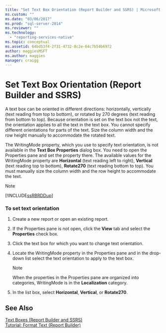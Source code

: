 ```yaml
---
title: "Set Text Box Orientation (Report Builder and SSRS) | Microsoft Docs"
ms.custom: ""
ms.date: "03/06/2017"
ms.prod: "sql-server-2014"
ms.reviewer: ""
ms.technology: 
  - "reporting-services-native"
ms.topic: conceptual
ms.assetid: 64bd53f4-2f31-4732-8c2e-64c7b54b6972
author: maggiesMSFT
ms.author: maggies
manager: craigg
---
```

# Set Text Box Orientation (Report Builder and SSRS)
  A text box can be oriented in different directions: horizontally, vertically (text reading from top to bottom), or rotated by 270 degrees (text reading from bottom to top). Because orientation is set on the text box not the text, the orientation applies to all the text in the text box. You cannot specify different orientations for parts of the text. Size the column width and the row height manually to accommodate the rotated text.  
  
 The WritingMode property, which you use to specify text orientation, is not available in the **Text Box Properties** dialog box. You need to open the Properties pane and set the property there. The available values for the WritingMode property are **Horizontal** (text reading left to right), **Vertical** (text reading top to bottom), **Rotate270** (text reading bottom to top). You must manually size the column width and the row height to accommodate the text.  
  
> [!NOTE]  
>  [!INCLUDE[ssRBRDDup](../../includes/ssrbrddup-md.md)]  
  
### To set text orientation  
  
1.  Create a new report or open an existing report.  
  
2.  If the Properties pane is not open, click the **View** tab and select the **Properties** check box.  
  
3.  Click the text box for which you want to change text orientation.  
  
4.  Locate the WritingMode property in the Properties pane and in the drop-down list select the text orientation to apply to the text box.  
  
    > [!NOTE]  
    >  When the properties in the Properties pane are organized into categories, WritingMode is in the **Localization** category.  
  
5.  In the list box, select **Horizontal**, **Vertical**, or **Rotate270**.  
  
## See Also  
 [Text Boxes &#40;Report Builder and SSRS&#41;](text-boxes-report-builder-and-ssrs.md)   
 [Tutorial: Format Text &#40;Report Builder&#41;](../tutorial-format-text-report-builder.md)  
  
  
